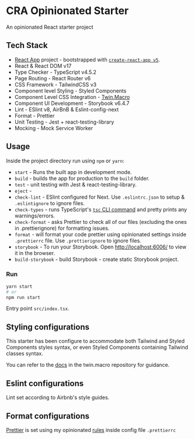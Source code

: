 # CRA Opinionated Starter

An opinionated React starter project


## Tech Stack

- [React App](https://reactjs.org/docs/getting-started.html) project - bootstrapped with [`create-react-app v5`](https://create-react-app.dev/docs/getting-started).
- React & React DOM v17
- Type Checker - TypeScript v4.5.2
- Page Routing - React Router v6
- CSS Framework - TailwindCSS v3
- Component level Styling - Styled Components
- Component Level CSS Integration - [Twin.Macro](https://github.com/ben-rogerson/twin.examples/tree/master/next-styled-components)
- Component UI Development - Storybook v6.4.7
- Lint - ESlint v8, AirBnB & Eslint-config-next
- Format - Prettier
- Unit Testing - Jest + react-testing-library
- Mocking - Mock Service Worker



## Usage

Inside the project directory run using `npm` or `yarn`:

- `start` - Runs the built app in development mode.
- `build` - builds the app for production to the `build` folder.
- `test` - unit testing with Jest & react-testing-library.
- `eject` -
- `check-lint` - ESlint configured for Next. Use `.eslintrc.json` to setup & `.eslintignore` to ignore files.
- `check-types` - runs TypeScript's [`tsc` CLI command](https://www.typescriptlang.org/docs/handbook/compiler-options.html) and pretty prints any warnings/errors.
- `check-format` - asks Prettier to check all of our files (excluding the ones in .prettierignore) for formatting issues.
- `format` - will format your code prettier using opinionated settings inside `.prettierrc` file. Use `.prettierignore` to ignore files.
- `storybook` - To run your Storybook. Open [http://localhost:6006/](http://localhost:6006/) to view it in the browser.
- `build-storybook` - build Storybook - create static Storybook project.


### Run

```bash
yarn start
# or
npm run start
```

Entry point `src/index.tsx`.

## Styling configurations

This starter has been configure to accommodate both Tailwind and Styled Components styles syntax, or even Styled Components containing Tailwind classes syntax.

You can refer to the [docs](https://github.com/ben-rogerson/twin.macro/tree/master/docs) in the twin.macro  repository for guidance.
## Eslint configurations

Lint set according to Airbnb's style guides.
## Format configurations

[Prettier](https://prettier.io/) is set using my opinionated [rules](https://prettier.io/docs/en/configuration.html) inside config file `.prettierrc`
